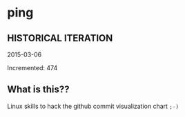 # ping

## HISTORICAL ITERATION
2015-03-06

Incremented: 474

## What is this?? 
Linux skills to hack the github commit visualization chart `;-)`
